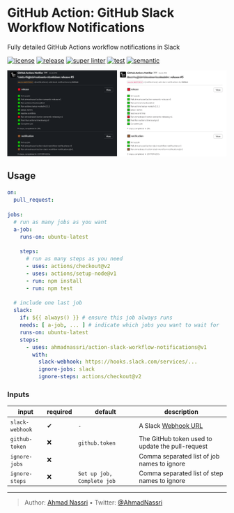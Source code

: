 # GitHub Action: GitHub Slack Workflow Notifications

Fully detailed GitHub Actions workflow notifications in Slack

[![license][license-img]][license-url]
[![release][release-img]][release-url]
[![super linter][super-linter-img]][super-linter-url]
[![test][test-img]][test-url]
[![semantic][semantic-img]][semantic-url]

![](docs/preview.png)

## Usage

``` yaml
on:
  pull_request:

jobs:
  # run as many jobs as you want
  a-job:
    runs-on: ubuntu-latest

    steps:
      # run as many steps as you need
      - uses: actions/checkout@v2
      - uses: actions/setup-node@v1
      - run: npm install
      - run: npm test

  # include one last job
  slack:
    if: ${{ always() }} # ensure this job always runs
    needs: [ a-job, ... ] # indicate which jobs you want to wait for
    runs-on: ubuntu-latest
    steps:
      - uses: ahmadnassri/action-slack-workflow-notifications@v1
        with:
          slack-webhook: https://hooks.slack.com/services/...
          ignore-jobs: slack
          ignore-steps: actions/checkout@v2
```

### Inputs

| input           | required | default                    | description                                                     |
| --------------- | -------- | -------------------------- | --------------------------------------------------------------- |
| `slack-webhook` | ✔        | `-`                        | A Slack [Webhook URL](https://api.slack.com/messaging/webhooks) |
| `github-token`  | ❌        | `github.token`             | The GitHub token used to update the pull-request                |
| `ignore-jobs`   | ❌        | `  `                       | Comma separated list of job names to ignore                     |
| `ignore-steps`  | ❌        | `Set up job, Complete job` | Comma separated list of step names to ignore                    |

----
> Author: [Ahmad Nassri](https://www.ahmadnassri.com/) &bull;
> Twitter: [@AhmadNassri](https://twitter.com/AhmadNassri)

[license-url]: LICENSE
[license-img]: https://badgen.net/github/license/ahmadnassri/action-slack-workflow-notifications

[release-url]: https://github.com/ahmadnassri/action-slack-workflow-notifications/releases
[release-img]: https://badgen.net/github/release/ahmadnassri/action-slack-workflow-notifications

[super-linter-url]: https://github.com/ahmadnassri/action-slack-workflow-notifications/actions?query=workflow%3Asuper-linter
[super-linter-img]: https://github.com/ahmadnassri/action-slack-workflow-notifications/workflows/super-linter/badge.svg

[test-url]: https://github.com/ahmadnassri/action-slack-workflow-notifications/actions?query=workflow%3Atest
[test-img]: https://github.com/ahmadnassri/action-slack-workflow-notifications/workflows/test/badge.svg

[semantic-url]: https://github.com/ahmadnassri/action-slack-workflow-notifications/actions?query=workflow%3Arelease
[semantic-img]: https://badgen.net/badge/📦/semantically%20released/blue
